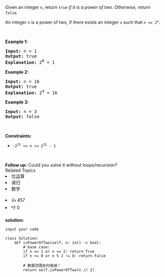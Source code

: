 <p>Given an integer <code>n</code>, return <em><code>true</code> if it is a power of two. Otherwise, return <code>false</code></em>.</p>

<p>An integer <code>n</code> is a power of two, if there exists an integer <code>x</code> such that <code>n == 2<sup>x</sup></code>.</p>

<p>&nbsp;</p>
<p><strong>Example 1:</strong></p>

<pre>
<strong>Input:</strong> n = 1
<strong>Output:</strong> true
<strong>Explanation: </strong>2<sup>0</sup> = 1
</pre>

<p><strong>Example 2:</strong></p>

<pre>
<strong>Input:</strong> n = 16
<strong>Output:</strong> true
<strong>Explanation: </strong>2<sup>4</sup> = 16
</pre>

<p><strong>Example 3:</strong></p>

<pre>
<strong>Input:</strong> n = 3
<strong>Output:</strong> false
</pre>

<p>&nbsp;</p>
<p><strong>Constraints:</strong></p>

<ul>
	<li><code>-2<sup>31</sup> &lt;= n &lt;= 2<sup>31</sup> - 1</code></li>
</ul>

<p>&nbsp;</p>
<strong>Follow up:</strong> Could you solve it without loops/recursion?<div><div>Related Topics</div><div><li>位运算</li><li>递归</li><li>数学</li></div></div><br><div><li>👍 457</li><li>👎 0</li></div> 
<br>
<strong> solution: </strong>

```javascript
input your code
```

```python3
class Solution:
    def isPowerOfTwo(self, n: int) -> bool:
        # base case:
        if n == 1 or n == 2: return True
        if n <= 0 or n % 2 != 0: return False

        # 数据范围如何缩减！
        return self.isPowerOfTwo(n // 2)


```
  
